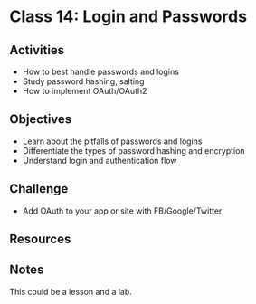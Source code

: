 
# Class 14: Login and Passwords

## Activities
  - How to best handle passwords and logins
  - Study password hashing, salting
  - How to implement OAuth/OAuth2

## Objectives
  - Learn about the pitfalls of passwords and logins
  - Differentiate the types of password hashing and encryption
  - Understand login and authentication flow

## Challenge
  - Add OAuth to your app or site with FB/Google/Twitter


## Resources 


## Notes

This could be a lesson and a lab. 
